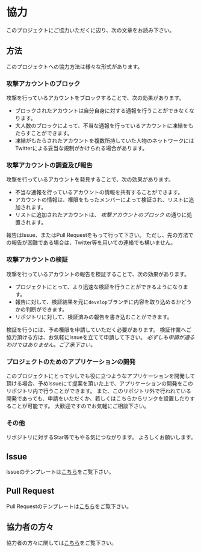 # 協力

[LOCAL-COLLABORATORS]: COLLABORATORS.md
[LOCAL-ISSUE-TEMPLATE]: ISSUE_TEMPLATE.md
[LOCAL-PULL-REQUEST-TEMPLATE]: PULL_REQUEST_TEMPLATE.md
<!-- end of link references field -->

このプロジェクトにご協力いただくに辺り、次の文章をお読み下さい。

## 方法

このプロジェクトへの協力方法は様々な形式があります。

### 攻撃アカウントのブロック

攻撃を行っているアカウントをブロックすることで、次の効果があります。

* ブロックされたアカウントは自分自身に対する通報を行うことができなくなります。
* 大人数のブロックによって、不当な通報を行っているアカウントに凍結をもたらすことができます。
* 凍結がもたらされたアカウントを複数所持していた人物のネットワークにはTwitterによる妥当な規制がかけられる場合があります。

### 攻撃アカウントの調査及び報告

攻撃を行っているアカウントを発見することで、次の効果があります。

* 不当な通報を行っているアカウントの情報を共有することができます。
* アカウントの情報は、権限をもったメンバーによって検証され、リストに追加されます。
* リストに追加されたアカウントは、 *攻撃アカウントのブロック* の通りに処置されます。

報告はIssue、またはPull Requestをもって行って下さい。
ただし、先の方法での報告が困難である場合は、Twitter等を用いての連絡でも構いません。

### 攻撃アカウントの検証

攻撃を行っているアカウントの報告を検証することで、次の効果があります。

* プロジェクトにとって、より迅速な検証を行うことができるようになります。
* 報告に対して、検証結果を元に`develop`ブランチに内容を取り込めるかどうかの判断ができます。
* リポジトリに対して、検証済みの報告を書き込むことができます。

検証を行うには、予め権限を申請していただく必要があります。
検証作業へご協力頂ける方は、お気軽にIssueを立てて申請して下さい。
*必ずしも申請が通るわけではありません。ご了承下さい。*

### プロジェクトのためのアプリケーションの開発

このプロジェクトにとって少しでも役に立つようなアプリケーションを開発して頂ける場合、予めIssueにて提案を頂いた上で、アプリケーションの開発をこのリポジトリ内で行うことができます。
また、このリポジトリ外で行われている開発であっても、申請をいただくか、若しくはこちらからリンクを設置したりすることが可能です。
大歓迎ですのでお気軽にご相談下さい。

### その他

リポジトリに対するStar等でもやる気につながります。
よろしくお願いします。

## Issue

Issueのテンプレートは[こちら][LOCAL-ISSUE-TEMPLATE]をご覧下さい。

## Pull Request

Pull Requestのテンプレートは[こちら][LOCAL-PULL-REQUEST-TEMPLATE]をご覧下さい。

## 協力者の方々

協力者の方々に関しては[こちら][LOCAL-COLLABORATORS]をご覧下さい。
